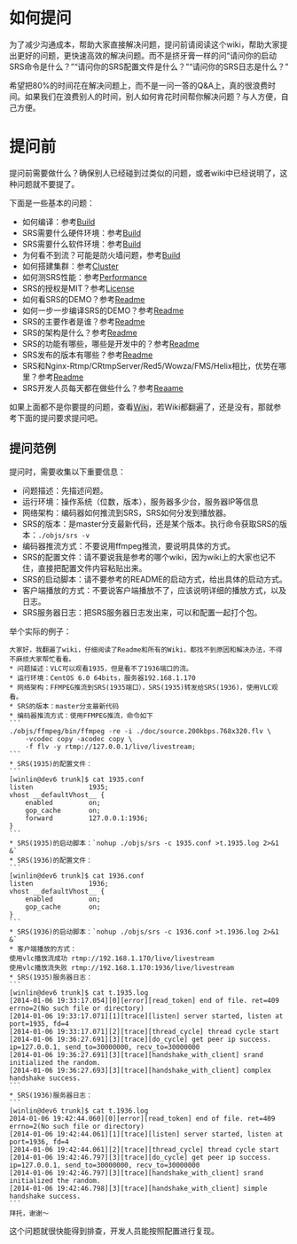 # 如何提问

为了减少沟通成本，帮助大家直接解决问题，提问前请阅读这个wiki，帮助大家提出更好的问题，更快速高效的解决问题。而不是挤牙膏一样的问“请问你的启动SRS命令是什么？”“请问你的SRS配置文件是什么？”“请问你的SRS日志是什么？”

希望把80%的时间花在解决问题上，而不是一问一答的Q&A上，真的很浪费时间。如果我们在浪费别人的时间，别人如何肯花时间帮你解决问题？与人方便，自己方便。

# 提问前

提问前需要做什么？确保别人已经碰到过类似的问题，或者wiki中已经说明了，这种问题就不要提了。

下面是一些基本的问题：

* 如何编译：参考[Build](https://github.com/winlinvip/simple-rtmp-server/wiki/Build)
* SRS需要什么硬件环境：参考[Build](https://github.com/winlinvip/simple-rtmp-server/wiki/Build)
* SRS需要什么软件环境：参考[Build](https://github.com/winlinvip/simple-rtmp-server/wiki/Build)
* 为何看不到流？可能是防火墙问题，参考[Build](https://github.com/winlinvip/simple-rtmp-server/wiki/Build)
* 如何搭建集群：参考[Cluster](https://github.com/winlinvip/simple-rtmp-server/wiki/Cluster)
* 如何测SRS性能：参考[Performance](https://github.com/winlinvip/simple-rtmp-server/wiki/Performance)
* SRS的授权是MIT？参考[License](https://github.com/winlinvip/simple-rtmp-server/blob/master/LICENSE)
* 如何看SRS的DEMO？参考[Readme](https://github.com/winlinvip/simple-rtmp-server#usagesimple)
* 如何一步一步编译SRS的DEMO？参考[Readme](https://github.com/winlinvip/simple-rtmp-server#usagedetail)
* SRS的主要作者是谁？参考[Readme](https://github.com/winlinvip/simple-rtmp-server#authors)
* SRS的架构是什么？参考[Readme](https://github.com/winlinvip/simple-rtmp-server#architecture)
* SRS的功能有哪些，哪些是开发中的？参考[Readme](https://github.com/winlinvip/simple-rtmp-server#summary)
* SRS发布的版本有哪些？参考[Readme](https://github.com/winlinvip/simple-rtmp-server#releases)
* SRS和Nginx-Rtmp/CRtmpServer/Red5/Wowza/FMS/Helix相比，优势在哪里？参考[Readme](https://github.com/winlinvip/simple-rtmp-server#compare)
* SRS开发人员每天都在做些什么？参考[Reaame](https://github.com/winlinvip/simple-rtmp-server#history)

如果上面都不是你要提的问题，查看[Wiki](https://github.com/winlinvip/simple-rtmp-server/wiki)，若Wiki都翻遍了，还是没有，那就参考下面的提问要求提问吧。

## 提问范例

提问时，需要收集以下重要信息：
* 问题描述：先描述问题。
* 运行环境：操作系统（位数，版本），服务器多少台，服务器IP等信息
* 网络架构：编码器如何推流到SRS，SRS如何分发到播放器。
* SRS的版本：是master分支最新代码，还是某个版本。执行命令获取SRS的版本：`./objs/srs -v`
* 编码器推流方式：不要说用ffmpeg推流，要说明具体的方式。
* SRS的配置文件：请不要说我是参考的哪个wiki，因为wiki上的大家也记不住，直接把配置文件内容粘贴出来。
* SRS的启动脚本：请不要参考的README的启动方式，给出具体的启动方式。
* 客户端播放的方式：不要说客户端播放不了，应该说明详细的播放方式，以及日志。
* SRS服务器日志：把SRS服务器日志发出来，可以和配置一起打个包。

举个实际的例子：

    大家好，我翻遍了wiki，仔细阅读了Readme和所有的Wiki，都找不到原因和解决办法，不得不麻烦大家帮忙看看。
    * 问题描述：VLC可以观看1935，但是看不了1936端口的流。
    * 运行环境：CentOS 6.0 64bits，服务器192.168.1.170
    * 网络架构：FFMPEG推流到SRS(1935端口），SRS(1935)转发给SRS(1936)，使用VLC观看。
    * SRS的版本：master分支最新代码
    * 编码器推流方式：使用FFMPEG推流，命令如下
    ```
    ./objs/ffmpeg/bin/ffmpeg -re -i ./doc/source.200kbps.768x320.flv \
        -vcodec copy -acodec copy \
        -f flv -y rtmp://127.0.0.1/live/livestream;
    ```
    * SRS(1935)的配置文件：
    ```
    [winlin@dev6 trunk]$ cat 1935.conf 
    listen              1935;
    vhost __defaultVhost__ {
        enabled         on;
        gop_cache       on;
        forward         127.0.0.1:1936;
    }
    ```
    * SRS(1935)的启动脚本：`nohup ./objs/srs -c 1935.conf >t.1935.log 2>&1 &`
    * SRS(1936)的配置文件：
    ```
    [winlin@dev6 trunk]$ cat 1936.conf 
    listen              1936;
    vhost __defaultVhost__ {
        enabled         on;
        gop_cache       on;
    }
    ```
    * SRS(1936)的启动脚本：`nohup ./objs/srs -c 1936.conf >t.1936.log 2>&1 &`
    * 客户端播放的方式：
    使用vlc播放流成功 rtmp://192.168.1.170/live/livestream
    使用vlc播放流失败 rtmp://192.168.1.170:1936/live/livestream
    * SRS(1935)服务器日志：
    ```
    [winlin@dev6 trunk]$ cat t.1935.log
    [2014-01-06 19:33:17.054][0][error][read_token] end of file. ret=409 errno=2(No such file or directory)
    [2014-01-06 19:33:17.071][1][trace][listen] server started, listen at port=1935, fd=4
    [2014-01-06 19:33:17.071][2][trace][thread_cycle] thread cycle start
    [2014-01-06 19:36:27.691][3][trace][do_cycle] get peer ip success. ip=127.0.0.1, send_to=30000000, recv_to=30000000
    [2014-01-06 19:36:27.691][3][trace][handshake_with_client] srand initialized the random.
    [2014-01-06 19:36:27.693][3][trace][handshake_with_client] complex handshake success.
    ```
    * SRS(1936)服务器日志：
    ```
    [winlin@dev6 trunk]$ cat t.1936.log
    2014-01-06 19:42:44.060][0][error][read_token] end of file. ret=409 errno=2(No such file or directory)
    [2014-01-06 19:42:44.061][1][trace][listen] server started, listen at port=1936, fd=4
    [2014-01-06 19:42:44.061][2][trace][thread_cycle] thread cycle start
    [2014-01-06 19:42:46.797][3][trace][do_cycle] get peer ip success. ip=127.0.0.1, send_to=30000000, recv_to=30000000
    [2014-01-06 19:42:46.797][3][trace][handshake_with_client] srand initialized the random.
    [2014-01-06 19:42:46.798][3][trace][handshake_with_client] simple handshake success.
    ```
    拜托，谢谢～

这个问题就很快能得到排查，开发人员能按照配置进行复现。